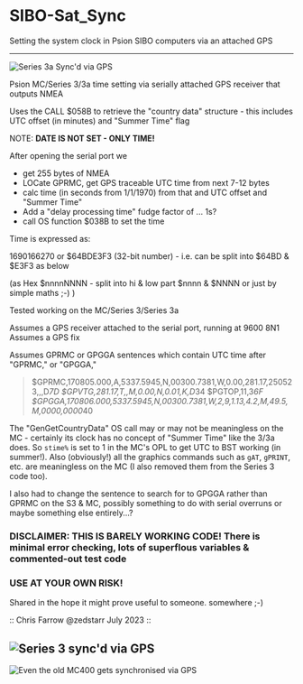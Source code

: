 # SIBO-Sat_Sync
Setting the system clock in Psion SIBO computers via an attached GPS

---
![Series 3a Sync'd via GPS](https://zedstarr.files.wordpress.com/2023/07/sat_sync.png)

Psion MC/Series 3/3a time setting via serially attached GPS receiver that outputs NMEA

Uses the CALL $058B to retrieve the "country data" structure - this includes UTC offset (in minutes) and "Summer Time" flag

NOTE: **DATE IS NOT SET - ONLY TIME!**

After opening the serial port we 
- get 255 bytes of NMEA 
- LOCate GPRMC, get GPS traceable UTC time from next 7-12 bytes
- calc time (in seconds from 1/1/1970) from that and UTC offset and "Summer Time"
- Add a "delay processing time" fudge factor of ... 1s?
- call OS function $038B to set the time

Time is expressed as:

1690166270 or $64BDE3F3 (32-bit number) - i.e. can be split into $64BD & $E3F3 as below

(as Hex $nnnnNNNN - split into hi & low part $nnnn & $NNNN or just by simple maths ;-) )

 
Tested working on the MC/Series 3/Series 3a
 
Assumes a GPS receiver attached to the serial port, running at 9600 8N1
Assumes a GPS fix
 
Assumes GPRMC or GPGGA sentences which contain UTC time after "GPRMC," or "GPGGA,"
 
> $GPRMC,170805.000,A,5337.5945,N,00300.7381,W,0.00,281.17,250523,,,D*7D
> $GPVTG,281.17,T,,M,0.00,N,0.01,K,D*34
> $PGTOP,11,3*6F
> $GPGGA,170806.000,5337.5945,N,00300.7381,W,2,9,1.13,4.2,M,49.5,M,0000,0000*40
 
 
The "GenGetCountryData" OS call may or may not be meaningless on the MC - certainly its clock has no concept of "Summer Time"
like the 3/3a does. So `stime%` is set to 1 in the MC's OPL to get UTC to BST working (in summer!). Also (obviously!) all the 
graphics commands such as `gAT`, `gPRINT`, etc. are meaningless on the MC (I also removed them from the Series 3 code too). 

I also had to change the sentence to search for to GPGGA rather than GPRMC on the S3 & MC, possibly something to do with 
serial overruns or maybe something else entirely...?

### **DISCLAIMER**: THIS IS BARELY WORKING CODE! There is minimal error checking, lots of superflous variables & commented-out test code

### **USE AT YOUR OWN RISK!**   
Shared in the hope it might prove useful to someone. somewhere ;-)


 :: Chris Farrow @zedstarr July 2023 ::

![Series 3 sync'd via GPS](https://zedstarr.files.wordpress.com/2023/07/20230724_161316.jpg?w=1024)
---
![Even the old MC400 gets synchronised via GPS](https://zedstarr.files.wordpress.com/2023/07/screen2023-07-24-165052.png)

